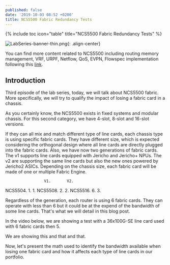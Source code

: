 ```yaml
---
published: false
date: '2019-10-03 08:52 +0200'
title: NCS5500 Fabric Redundancy Tests
---
```

{% include toc icon="table" title="NCS5500 Fabric Redundancy Tests" %} 

![LabSeries-banner-thin.png]({{site.baseurl}}/images/LabSeries-banner-thin.png){: .align-center}

You can find more content related to NCS5500 including routing memory management, VRF, URPF, Netflow, QoS, EVPN, Flowspec implementation following this [link](https://xrdocs.io/ncs5500/tutorials/).

## Introduction

Third episode of the lab series, today, we will talk about NCS5500 fabric. More specifically, we will try to qualify the impact of losing a fabric card in a chassis.

As you certainly know, the NCS5500 exists in fixed systems and modular chassis. For this second category, we have 4-slot, 8-slot and 16-slot versions.  



If they can all mix and match different type of line cards, each chassis type is using specific fabric cards. They have different size, which is expected considering the orthogonal design where all line cards are directly plugged into the fabric cards.
Also, we have now two generations of fabric cards.
The v1 supports line cards equipped with Jericho and Jericho+ NPUs. The v2 are supporting the same line cards but also the new ones powered by Jericho2 ASICs.
Depending on the chassis size, each fabric card will be made of one or multiple Fabric Engine.

                     V1.       V2.
NCS5504.     1.         1.
NCS5508.     2.         2.
NCS5516.     6.         3.

Regardless of the generation, each router is using 6 fabric cards. They can operate with less than 6 but it could be at the expend of the bandwidth of some line cards. That's what we will detail in this blog post.

In the video below, we are showing a test with a 36x100G-SE line card used with 6 fabric cards then 5.

We are showing this and that and that.

Now, let's present the math used to identify the bandwidth available when losing one fabric card and how it affects each type of line cards in our portfolio.
